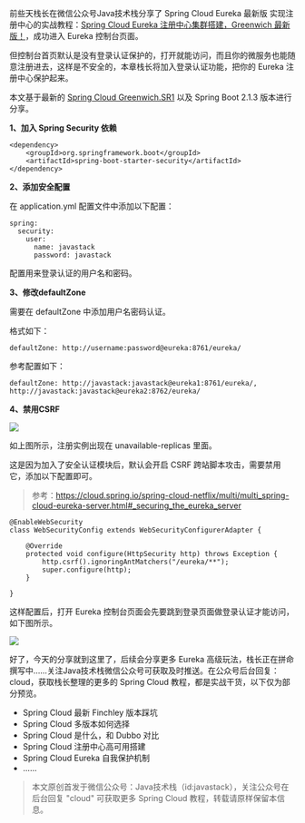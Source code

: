 前些天栈长在微信公众号Java技术栈分享了 Spring Cloud Eureka 最新版 实现注册中心的实战教程：[Spring Cloud Eureka 注册中心集群搭建，Greenwich 最新版！](https://mp.weixin.qq.com/s/uyoN8iB1rLOS9mLuvVebbg)，成功进入 Eureka 控制台页面。

但控制台首页默认是没有登录认证保护的，打开就能访问，而且你的微服务也能随意注册进去，这样是不安全的，本章栈长将加入登录认证功能，把你的 Eureka 注册中心保护起来。

本文基于最新的 [Spring Cloud Greenwich.SR1](https://mp.weixin.qq.com/s/V6W634Rqjm9SoKb04bGygA) 以及 Spring Boot 2.1.3 版本进行分享。

**1、加入 Spring Security 依赖**

```
<dependency>
	<groupId>org.springframework.boot</groupId>
	<artifactId>spring-boot-starter-security</artifactId>
</dependency>
```

**2、添加安全配置**

在 application.yml 配置文件中添加以下配置：

```
spring: 
  security:
    user:
      name: javastack
      password: javastack
```

配置用来登录认证的用户名和密码。

**3、修改defaultZone**

需要在 defaultZone 中添加用户名密码认证。

格式如下：

```
defaultZone: http://username:password@eureka:8761/eureka/
```

参考配置如下：

```
defaultZone: http://javastack:javastack@eureka1:8761/eureka/, http://javastack:javastack@eureka2:8762/eureka/
```

**4、禁用CSRF**

![](http://img.javastack.cn/20190328114313.png)

如上图所示，注册实例出现在 unavailable-replicas 里面。

这是因为加入了安全认证模块后，默认会开启 CSRF 跨站脚本攻击，需要禁用它，添加以下配置即可。

> 参考：https://cloud.spring.io/spring-cloud-netflix/multi/multi_spring-cloud-eureka-server.html#_securing_the_eureka_server

```
@EnableWebSecurity
class WebSecurityConfig extends WebSecurityConfigurerAdapter {

    @Override
    protected void configure(HttpSecurity http) throws Exception {
        http.csrf().ignoringAntMatchers("/eureka/**");
        super.configure(http);
    }

}
```

这样配置后，打开 Eureka 控制台页面会先要跳到登录页面做登录认证才能访问，如下图所示。

![](http://img.javastack.cn/20190328145822.png)

好了，今天的分享就到这里了，后续会分享更多 Eureka 高级玩法，栈长正在拼命撰写中……关注Java技术栈微信公众号可获取及时推送。在公众号后台回复：cloud，获取栈长整理的更多的 Spring Cloud 教程，都是实战干货，以下仅为部分预览。

- Spring Cloud 最新 Finchley 版本踩坑
- Spring Cloud 多版本如何选择
- Spring Cloud 是什么，和 Dubbo 对比
- Spring Cloud 注册中心高可用搭建
- Spring Cloud Eureka 自我保护机制
- ……

> 本文原创首发于微信公众号：Java技术栈（id:javastack），关注公众号在后台回复 "cloud" 可获取更多 Spring Cloud 教程，转载请原样保留本信息。
